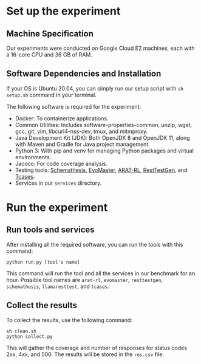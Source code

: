 # Set up the experiment

## Machine Specification

Our experiments were conducted on Google Cloud E2 machines, each with a 16-core CPU and 36 GB of RAM.

## Software Dependencies and Installation

If your OS is Ubuntu 20.04, you can simply run our setup script with `sh setup.sh` command in your terminal.

The following software is required for the experiment:
- Docker: To containerize applications.
- Common Utilities: Includes software-properties-common, unzip, wget, gcc, git, vim, libcurl4-nss-dev, tmux, and mitmproxy.
- Java Development Kit (JDK): Both OpenJDK 8 and OpenJDK 11, along with Maven and Gradle for Java project management.
- Python 3: With pip and venv for managing Python packages and virtual environments.
- Jacoco: For code coverage analysis. 
- Testing tools: [Schemathesis](https://github.com/schemathesis/schemathesis), [EvoMaster](https://github.com/EMResearch/EvoMaster), [ARAT-RL](https://github.com/codingsoo/ARAT-RL), [RestTestGen](https://github.com/SeUniVr/RestTestGen), and [Tcases](https://github.com/Cornutum/tcases).
- Services in our `services` directory.

# Run the experiment

## Run tools and services

After installing all the required software, you can run the tools with this command:

```
python run.py [tool's name]
```

This command will run the tool and all the services in our benchmark for an hour. Possible tool names are `arat-rl`, `evomaster`, `resttestgen`, `schemathesis`, `llamaresttest`, and `tcases`. 

## Collect the results

To collect the results, use the following command:

```
sh clean.sh
python collect.py
```

This will gather the coverage and number of responses for status codes 2xx, 4xx, and 500. The results will be stored in the `res.csv` file.
